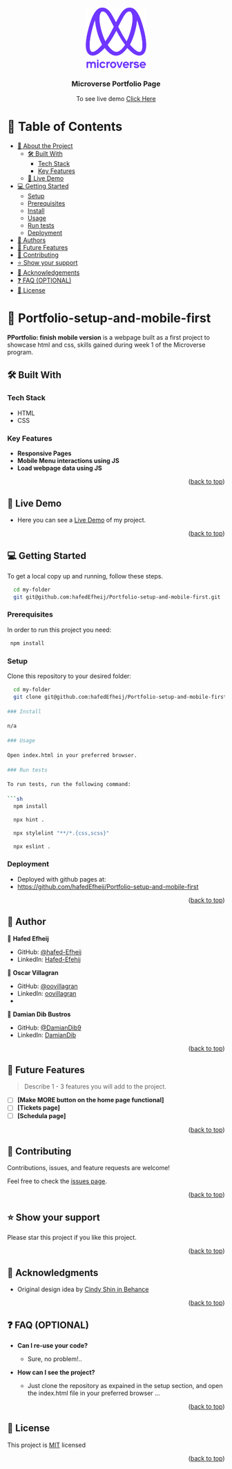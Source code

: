 <a name="readme-top"></a>

<div align="center">

  <img src="murple_logo.png" alt="logo" width="140"  height="auto" />
  <br/>

  <h3><b>Microverse Portfolio Page</b></h3>

To see live demo [Click Here](https://hafedefheij.github.io/Portfolio-setup-and-mobile-first/) <br>



</div>

# 📗 Table of Contents

- [📖 About the Project](#about-project)
  - [🛠 Built With](#built-with)
    - [Tech Stack](#tech-stack)
    - [Key Features](#key-features)
  - [🚀 Live Demo](#live-demo)
- [💻 Getting Started](#getting-started)
  - [Setup](#setup)
  - [Prerequisites](#prerequisites)
  - [Install](#install)
  - [Usage](#usage)
  - [Run tests](#run-tests)
  - [Deployment](#triangular_flag_on_post-deployment)
- [👥 Authors](#authors)
- [🔭 Future Features](#future-features)
- [🤝 Contributing](#contributing)
- [⭐️ Show your support](#support)
- [🙏 Acknowledgements](#acknowledgements)
- [❓ FAQ (OPTIONAL)](#faq)
- [📝 License](#license)

<!-- PROJECT DESCRIPTION -->

# 📖 Portfolio-setup-and-mobile-first <a name="about-project"></a>

**PPortfolio: finish mobile version** is a webpage built as a first project to showcase html and css,  skills gained during week 1 of the Microverse program.

## 🛠 Built With <a name="built-with"></a>

### Tech Stack <a name="tech-stack"></a>

- HTML
- CSS

<!-- Features -->

### Key Features <a name="key-features"></a>

- **Responsive Pages**
- **Mobile Menu interactions using JS**
- **Load webpage data using JS**

<p align="right">(<a href="#readme-top">back to top</a>)</p>


<!-- LIVE DEMO -->

## 🚀 Live Demo <a name="live-demo"></a>

- Here you can see a  [Live Demo]( https://hafedefheij.github.io/Portfolio-setup-and-mobile-first/) of my project.

<p align="right">(<a href="#readme-top">back to top</a>)</p>
<!-- GETTING STARTED -->

## 💻 Getting Started <a name="getting-started"></a>

To get a local copy up and running, follow these steps.

```sh
  cd my-folder
  git git@github.com:hafedEfheij/Portfolio-setup-and-mobile-first.git
```

### Prerequisites

In order to run this project you need:

```sh
 npm install
```

### Setup

Clone this repository to your desired folder:

```sh
  cd my-folder
  git clone git@github.com:hafedEfheij/Portfolio-setup-and-mobile-first.git

### Install

n/a

### Usage

Open index.html in your preferred browser.

### Run tests

To run tests, run the following command:

```sh
  npm install
```

```sh
  npx hint .
```

```sh
  npx stylelint "**/*.{css,scss}"
```

```sh
  npx eslint .
```

### Deployment

- Deployed with github pages at:
- https://github.com/hafedEfheij/Portfolio-setup-and-mobile-first

<p align="right">(<a href="#readme-top">back to top</a>)</p>

<!-- AUTHORS -->

## 👥 Author <a name="authors"></a>

👤 **Hafed Efheij**

- GitHub: [@hafed-Efheij](https://github.com/Hafedefheij)
- LinkedIn: [Hafed-Efehij](https://linkedin.com/in/hafedefheij)

👤 **Oscar Villagran**

- GitHub: [@oovillagran](https://github.com/oovillagran)
- LinkedIn: [oovillagran](https://www.linkedin.com/in/oovillagran/)
- 
👤 **Damian Dib Bustros**

- GitHub: [@DamianDib9](https://github.com/oovillagran)
- LinkedIn: [DamianDib](https://ar.linkedin.com/in/damian-dib-bustros-953577261)



<p align="right">(<a href="#readme-top">back to top</a>)</p>

<!-- FUTURE FEATURES -->

## 🔭 Future Features <a name="future-features"></a>

> Describe 1 - 3 features you will add to the project.

- [ ] **[Make MORE button on the home page functional]**
- [ ] **[Tickets page]**
- [ ] **[Schedula page]**

<p align="right">(<a href="#readme-top">back to top</a>)</p>

<!-- CONTRIBUTING -->

## 🤝 Contributing <a name="contributing"></a>

Contributions, issues, and feature requests are welcome!

Feel free to check the [issues page](../../issues/).

<p align="right">(<a href="#readme-top">back to top</a>)</p>

<!-- SUPPORT -->

## ⭐️ Show your support <a name="support"></a>

Please star this project if you like this project.

<p align="right">(<a href="#readme-top">back to top</a>)</p>

<!-- ACKNOWLEDGEMENTS -->

## 🙏 Acknowledgments <a name="acknowledgements"></a>

- Original design idea by [Cindy Shin in Behance](https://www.behance.net/adagio07)

<p align="right">(<a href="#readme-top">back to top</a>)</p>

<!-- FAQ (optional) -->

## ❓ FAQ (OPTIONAL) <a name="faq"></a>

- **Can I re-use your code?**

  - Sure, no problem!..

- **How can I see the project?**

  - Just clone the repository as expained in the setup section, and open the index.html file in your preferred browser ...

<p align="right">(<a href="#readme-top">back to top</a>)</p>

<!-- LICENSE -->

## 📝 License <a name="license"></a>

This project is [MIT](./MIT.md) licensed

<p align="right">(<a href="#readme-top">back to top</a>)</p>
